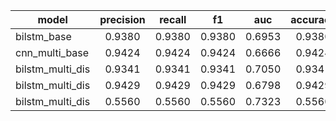 |model|precision|recall|f1|auc|accuracy|                                                                                                                                                               
|---------|:---:|:----:|:--:|:--:|:--:|
|bilstm_base|0.9380|0.9380|0.9380|0.6953|0.9380|
|cnn_multi_base|0.9424|0.9424|0.9424|0.6666|0.9424||cnn_multi_dis|0.9448|0.9448|0.9448|0.6606|0.9448|
|bilstm_multi_dis|0.9341|0.9341|0.9341|0.7050|0.9341|
|bilstm_multi_dis|0.9429|0.9429|0.9429|0.6798|0.9429|
|bilstm_multi_dis|0.5560|0.5560|0.5560|0.7323|0.5560|
